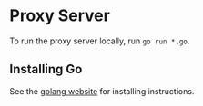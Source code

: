 # Proxy Server

To run the proxy server locally, run `go run *.go`.

## Installing Go

See the [golang website](https://golang.org/doc/install) for installing instructions.

